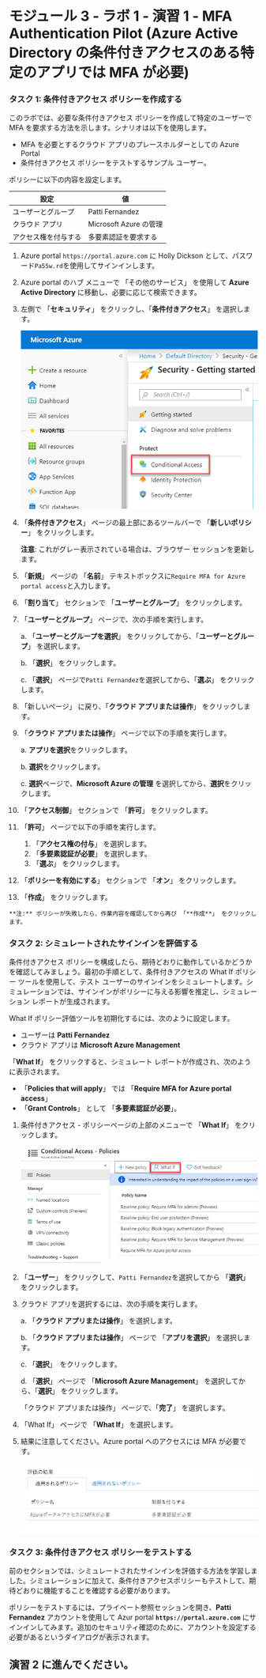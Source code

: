 ﻿# モジュール 3 - ラボ 1 - 演習 1 -  MFA Authentication Pilot (Azure Active Directory の条件付きアクセスのある特定のアプリでは MFA が必要)

### タスク 1: 条件付きアクセス ポリシーを作成する 


このラボでは、必要な条件付きアクセス ポリシーを作成して特定のユーザーで MFA を要求する方法を示します。シナリオは以下を使用します。

- MFA を必要とするクラウド アプリのプレースホルダーとしての Azure Portal 
- 条件付きアクセス ポリシーをテストするサンプル ユーザー。  

ポリシーに以下の内容を設定します。

|設定 |値|
|---     | --- |
|ユーザーとグループ | Patti Fernandez |
|クラウド アプリ | Microsoft Azure の管理 |
|アクセス権を付与する | 多要素認証を要求する |

 
1.  Azure portal `https://portal.azure.com` に Holly Dickson として、パスワード`Pa55w.rd`を使用してサインインします。

2.  Azure portal のハブ メニューで 「その他のサービス」 を使用して **Azure Active Directory** に移動し、必要に応じて検索できます。

3. 左側で 「**セキュリティ**」 をクリックし、「**条件付きアクセス**」 を選択します。

     ![スクリーンショット](../Media/NewConditionalAccessScreen.png)
 
5.  「**条件付きアクセス**」 ページの最上部にあるツールバーで 「**新しいポリシー**」 をクリックします。

    **注意**: これがグレー表示されている場合は、ブラウザー セッションを更新します。



6.  「**新規**」 ページの 「**名前**」 テキストボックスに`Require MFA for Azure portal access`と入力します。



7.  「**割り当て**」 セクションで 「**ユーザーとグループ**」 をクリックします。



8.  「**ユーザーとグループ**」 ページで、次の手順を実行します。


    a. 「**ユーザーとグループを選択**」 をクリックしてから、「**ユーザーとグループ**」 を選択します。

    b. 「**選択**」 をクリックします。

    c. 「**選択**」 ページで`Patti Fernandez`を選択してから、「**選ぶ**」 をクリックします。


9.  「新しいページ」 に戻り、「**クラウド アプリまたは操作**」 をクリックします。



10. 「**クラウド アプリまたは操作**」 ページで以下の手順を実行します。



    a. **アプリを選択**をクリックします。

    b. **選択**をクリックします。

    c. **選択**ページで、**Microsoft Azure の管理** を選択してから、**選択**をクリックします。


11.  「**アクセス制御**」 セクションで 「**許可**」 をクリックします。


12.  「**許可**」 ページで以下の手順を実行します。
     1. 「**アクセス権の付与**」 を選択します。
     2.  「**多要素認証が必要**」 を選択します。
     3.  「**選ぶ**」 をクリックします。

13.  「**ポリシーを有効にする**」 セクションで 「**オン**」 をクリックします。

14.  「**作成**」 をクリックします。

    ‎**注:** ポリシーが失敗したら、作業内容を確認してから再び 「**作成**」 をクリックします。


### タスク 2: シミュレートされたサインインを評価する


条件付きアクセス ポリシーを構成したら、期待どおりに動作しているかどうかを確認してみましょう。最初の手順として、条件付きアクセスの What If ポリシー ツールを使用して、テスト ユーザーのサインインをシミュレートします。シミュレーションでは、サインインがポリシーに与える影響を推定し、シミュレーション レポートが生成されます。  

What If ポリシー評価ツールを初期化するには、次のように設定します。

- ユーザーは **Patti Fernandez** 
- クラウド アプリは **Microsoft Azure Management**

 「**What If**」 をクリックすると、シミュレート レポートが作成され、次のように表示されます。

- 「**Policies that will apply**」 では 「**Require MFA for Azure portal access**」 
- 「**Grant Controls**」 として 「**多要素認証が必要**」。


1.  条件付きアクセス - ポリシーページの上部のメニューで 「**What If**」 をクリックします。  
 
     ![スクリーンショット](../Media/448e616a-7524-44a5-8335-c2fc8193dae6.png)

2.  「**ユーザー**」 をクリックして、`Patti Fernandez`を選択してから 「**選択**」 をクリックします。



3.  クラウド アプリを選択するには、次の手順を実行します。



    a. 「**クラウド アプリまたは操作**」 を選択します。

    b. 「**クラウド アプリまたは操作**」 ページで 「**アプリを選択**」 を選択します。

    c. 「**選択**」　をクリックします。

    d. 「**選択**」 ページで 「**Microsoft Azure Management**」 を選択してから、「**選択**」 をクリックします。

    「クラウド アプリまたは操作」 ページで、「**完了**」 を選択します。

4.  「What If」 ページで 「**What If**」 を選択します。

5.  結果に注意してください。Azure portal へのアクセスには MFA が必要です。

     ![スクリーンショット](../Media/6568f6de-0c9e-4ee1-ba48-eab401651416.png)


### タスク 3: 条件付きアクセス ポリシーをテストする

前のセクションでは、シミュレートされたサインインを評価する方法を学習しました。シミュレーションに加えて、条件付きアクセスポリシーもテストして、期待どおりに機能することを確認する必要があります。 

ポリシーをテストするには、プライベート参照セッションを開き、**Patti Fernandez** アカウントを使用して Azur portal **`https://portal.azure.com`** にサインインしてみます。追加のセキュリティ確認のために、アカウントを設定する必要があるというダイアログが表示されます。


## 演習 2 に進んでください。
